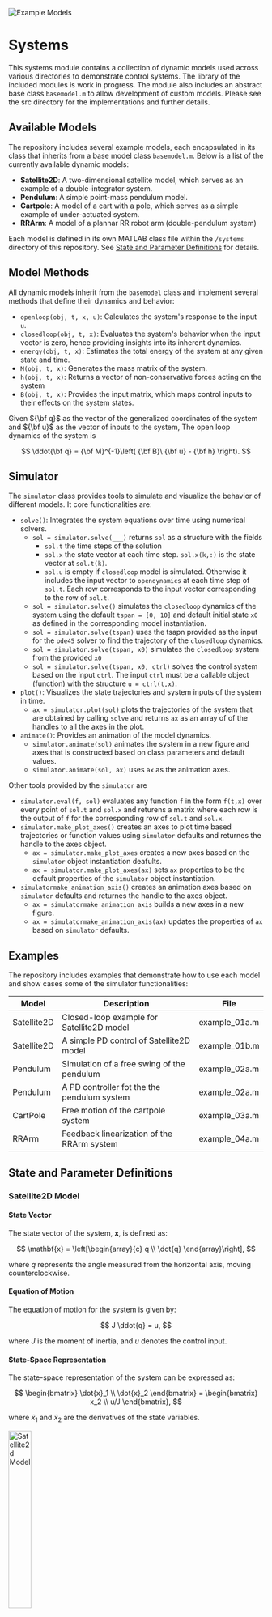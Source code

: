 ![Example Models](/systems/src/images/models.png "Example Models")

# Systems

This systems module contains a collection of dynamic models used across various directories to demonstrate control systems. The library of the included modules is work in progress. The module also includes an abstract base class `basemodel.m` to allow development of custom models. Please see the src directory for the implementations and further details.

## Available Models

The repository includes several example models, each encapsulated in its class that inherits from a base model class `basemodel.m`. Below is a list of the currently available dynamic models:

- **Satellite2D**: A two-dimensional satellite model, which serves as an example of a double-integrator system.
- **Pendulum**: A simple point-mass pendulum model.
- **Cartpole**: A model of a cart with a pole, which serves as a simple example of under-actuated system.
- **RRArm**: A model of a plannar RR robot arm (double-pendulum system)

Each model is defined in its own MATLAB class file within the `/systems` directory of this repository. See 
[State and Parameter Definitions](https://github.com/siamakfaal/control_examples/edit/main/systems/README.md#state-and-parameter-definitions) for details.

## Model Methods

All dynamic models inherit from the `basemodel` class and implement several methods that define their dynamics and behavior:

- `openloop(obj, t, x, u)`: Calculates the system's response to the input `u`.
- `closedloop(obj, t, x)`: Evaluates the system's behavior when the input vector is zero, hence providing insights into its inherent dynamics.
- `energy(obj, t, x)`: Estimates the total energy of the system at any given state and time.
- `M(obj, t, x)`: Generates the mass matrix of the system.
- `h(obj, t, x)`: Returns a vector of non-conservative forces acting on the system
- `B(obj, t, x)`: Provides the input matrix, which maps control inputs to their effects on the system states.

Given ${\bf q}$ as the vector of the generalized coordinates of the system and ${\bf u}$ as the vector of inputs to the system, The open loop dynamics of the system is

$$
\ddot{\bf q} = {\bf M}^{-1}\left( {\bf B}\ {\bf  u} - {\bf h} \right).
$$

## Simulator

The `simulator` class provides tools to simulate and visualize the behavior of different models. It core functionalities are:

- `solve()`: Integrates the system equations over time using numerical solvers.
    - `sol = simulator.solve(___)` returns `sol` as a structure with the fields
        - `sol.t` the time steps of the solution
        - `sol.x` the state vector at each time step. `sol.x(k,:)` is the state vector at `sol.t(k)`.
        - `sol.u` is empty if `closedloop` model is simulated. Otherwise it includes the input vector to `opendynamics` at each time step of `sol.t`. Each row corresponds to the input vector corresponding to the row of `sol.t`.
    - `sol = simulator.solve()` simulates the `closedloop` dynamics of the system using the default `tspan = [0, 10]` and default initial state `x0` as defined in the corresponding model instantiation.
    - `sol = simulator.solve(tspan)` uses the tsapn provided as the input for the `ode45` solver to find the trajectory of the `closedloop` dynamics.
    - `sol = simulator.solve(tspan, x0)` simulates the `closedloop` system from the provided `x0`
    - `sol = simulator.solve(tspan, x0, ctrl)` solves the control system based on the input `ctrl`. The input `ctrl` must be a callable object (function) with the structure `u = ctrl(t,x)`.
- `plot()`: Visualizes the state trajectories and system inputs of the system in time.
    - `ax = simulator.plot(sol)` plots the trajectories of the system that are obtained by calling `solve` and returns `ax` as an array of of the handles to all the axes in the plot.
- `animate()`: Provides an animation of the model dynamics.
    - `simulator.animate(sol)` animates the system in a new figure and axes that is constructed based on class parameters and default values.
    - `simulator.animate(sol, ax)` uses `ax` as the animation axes.

Other tools provided by the `simulator` are
- `simulator.eval(f, sol)` evaluates any function `f` in the form `f(t,x)` over every point of `sol.t` and `sol.x` and returens a matrix where each row is the output of `f` for the corresponding row of `sol.t` and `sol.x`.
- `simulator.make_plot_axes()` creates an axes to plot time based trajectories or function values using `simulator` defaults and returnes the handle to the axes object.
    - `ax = simulator.make_plot_axes` creates a new axes based on the `simulator` object instantiation deafults.
    - `ax = simulator.make_plot_axes(ax)` sets `ax` properties to be the default properties of the `simulator` object instantiation.
- `simulatormake_animation_axis()` creates an animation axes based on `simulator` defaults and returnes the handle to the axes object.
    - `ax = simulatormake_animation_axis` builds a new axes in a new figure.
    - `ax = simulatormake_animation_axis(ax)` updates the properties of `ax` based on `simulator` defaults.


## Examples

The repository includes examples that demonstrate how to use each model and show cases some of the simulator functionalities:

| Model           | Description                                  | File           |
|-----------------|----------------------------------------------|----------------|
| Satellite2D     | Closed-loop example for Satellite2D model    | example_01a.m  |
| Satellite2D     | A simple PD control of Satellite2D model     | example_01b.m  |
| Pendulum        | Simulation of a free swing of the pendulum   | example_02a.m  |
| Pendulum        | A PD controller fot the the pendulum system  | example_02a.m  |
| CartPole        | Free motion of the cartpole system           | example_03a.m  |
| RRArm           | Feedback linearization of the RRArm system   | example_04a.m  |


## State and Parameter Definitions

### Satellite2D Model

#### State Vector
The state vector of the system, $\mathbf{x}$, is defined as:

$$
\mathbf{x} = \left[\begin{array}{c} q \\
\dot{q} \end{array}\right],
$$

where $q$ represents the angle measured from the horizontal axis, moving counterclockwise.

#### Equation of Motion
The equation of motion for the system is given by:

$$
J \ddot{q} = u,
$$

where $J$ is the moment of inertia, and $u$ denotes the control input.

#### State-Space Representation
The state-space representation of the system can be expressed as:

$$
\begin{bmatrix} \dot{x}_1 \\
\dot{x}_2 \end{bmatrix} = \begin{bmatrix} x_2 \\
u/J \end{bmatrix},
$$

where $\dot{x}_1$ and $\dot{x}_2$ are the derivatives of the state variables.

<img src="/systems/src/images/satellite2d.png" alt="Satellite2d Model" title="Satellite2d Model" width="30%">


### Pendulum

#### State Vector
The state vector of the system, $\mathbf{x}$, is defined as:

$$
\mathbf{x} = \left[\begin{array}{c} q \\
\dot{q} \end{array}\right],
$$

where $q$ represents the angle measured from the vertical axis, moving counterclockwise.

#### Equation of Motion
The equation of motion for the system is given by:

$$
m l^2 \ddot{q} + b \dot{q} = u + m g l \sin(q),
$$

where $m$ is the mass of the bob and $l$ is the lenght of the pendulum, $b$ is the damping factor and $u$ denotes the control input.

#### State-Space Representation
The state-space representation of the system can be expressed as:

$$
\begin{bmatrix} \dot{x}_1 \\
\dot{x}_2 \end{bmatrix} = \begin{bmatrix} x_2 \\
\dfrac{u - b x_2}{m l^2}  + \dfrac{g}{l} \sin(q) \end{bmatrix},
$$

where $\dot{x}_1$ and $\dot{x}_2$ are the derivatives of the state variables.

<img src="/systems/src/images/pendulum.png" alt="Pendulum Model" title="Pendulum Model" width="30%">


### Cartpole

#### State Vector
The state vector of the system, $\mathbf{x}$, is defined as:

$$
\mathbf{x} = \left[\begin{array}{c} x\\
\theta\\
\dot{x}\\
\dot{\theta}\end{array}\right],
$$

where $\theta$ represents the angle measured from the vertical axis, moving counterclockwise, and $x$ is the distance from the origin in the horizontal direction.

#### State-Space Representation
The state-space representation of the system can be expressed as:

$$
\left[\begin{array}{c}\dot{x}_1 \\
\dot{x}_2\\
\hline
\dot{x}_3\\
\dot{x}_4\end{array}\right] = \left[\begin{array}{c} x_3 \\
x_4\\
\hline
{\bf M}^{-1}\left({\bf B}u - {\bf h} \right)\end{array}\right],
$$

where

$$
{\bf M}({\bf x}) = \begin{bmatrix}  m_1 + m_2 & -c ~ m_2 ~ \cos(x_2)\\
-c ~ m_2 ~ \cos(x_2) & m_2 ~ c^2 + J\end{bmatrix}, \quad {\bf h}({\bf x}) = \begin{bmatrix} x_4^2\\
-g \end{bmatrix} m_2 ~ c ~ \sin(x_2) ,\quad\text{and}\quad {\bf B} = \begin{bmatrix} 1 \\
0 \end{bmatrix}.
$$

In the above derivations, $m_1$ and $m_2$ denote the mass of the cart and the pole, respectively. The mass moment of inertia of the pole, with respect to the axis coinciding with the pole-cart connection point, is denoted by $J$. The center of mass of the pole, measured from the joint axis, is denoted by $c$. The total length of the pole, denoted by $l$, is not utilized in the derivations. For symbolic derivation of the equations of motion, see [equation_of_motion/cartpole.m](https://github.com/siamakfaal/control_examples/blob/main/equations_of_motion/cartpole.m).

<img src="/systems/src/images/cartpole.png" alt="Cartpole Model" title="Cartpole Model" width="30%">


## Note
If you want to utilize the systems in other directories of this repository, make sure to add 
`addpath ../systems/src/`
to the script.


## Getting Started

To get started with these examples, clone the repository and navigate to the `/systems` directory:

```bash
git clone https://github.com/siamakfaal/control_examples.git
cd control_examples/systems
```

You can run each example MATLAB script directly in your MATLAB environment.

## Contributing

Contributions to expand or improve the examples in this repository are welcome! Please feel free to fork the repository, make changes, and submit a pull request.

## License

This project is licensed under the MIT License - see the LICENSE file for details.
